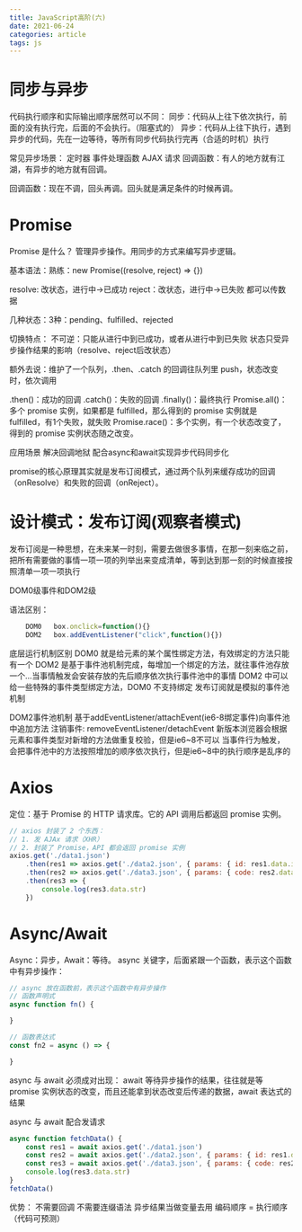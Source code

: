 ```yaml
---
title: JavaScript高阶(六)
date: 2021-06-24
categories: article
tags: js
---
```

# 同步与异步

代码执行顺序和实际输出顺序居然可以不同：
    同步：代码从上往下依次执行，前面的没有执行完，后面的不会执行。（阻塞式的）
    异步：代码从上往下执行，遇到异步的代码，先在一边等待，等所有同步代码执行完再（合适的时机）执行

常见异步场景：
    定时器
    事件处理函数
    AJAX 请求
    回调函数：有人的地方就有江湖，有异步的地方就有回调。

回调函数：现在不调，回头再调。回头就是满足条件的时候再调。

# Promise

Promise 是什么？
管理异步操作。用同步的方式来编写异步逻辑。

基本语法：熟练：new Promise((resolve, reject) => {})

resolve: 改状态，进行中->已成功
reject：改状态，进行中->已失败
都可以传数据

几种状态：3种：pending、fulfilled、rejected

切换特点：
    不可逆：只能从进行中到已成功，或者从进行中到已失败
    状态只受异步操作结果的影响（resolve、reject后改状态）

额外去说：维护了一个队列，.then、.catch 的回调往队列里 push，状态改变时，依次调用

.then()：成功的回调
.catch()：失败的回调
.finally()：最终执行
Promise.all()：多个 promise 实例，如果都是 fulfilled，那么得到的 promise 实例就是 fulfilled，有1个失败，就失败
Promise.race()：多个实例，有一个状态改变了，得到的 promise 实例状态随之改变。

应用场景
	解决回调地狱
	配合async和await实现异步代码同步化

promise的核心原理其实就是发布订阅模式，通过两个队列来缓存成功的回调（onResolve）和失败的回调（onReject）。

# 设计模式：发布订阅(观察者模式)

发布订阅是一种思想，在未来某一时刻，需要去做很多事情，在那一刻来临之前，把所有需要做的事情一项一项的列举出来变成清单，等到达到那一刻的时候直接按照清单一项一项执行

DOM0级事件和DOM2级

语法区别：
```javascript
    DOM0   box.onclick=function(){}
    DOM2   box.addEventListener("click",function(){})
```
底层运行机制区别
    DOM0 就是给元素的某个属性绑定方法，有效绑定的方法只能有一个
    DOM2 是基于事件池机制完成，每增加一个绑定的方法，就往事件池存放一个...当事情触发会安装存放的先后顺序依次执行事件池中的事情
    DOM2 中可以给一些特殊的事件类型绑定方法，DOM0 不支持绑定
发布订阅就是模拟的事件池机制

DOM2事件池机制
    基于addEventListener/attachEvent(ie6-8绑定事件)向事件池中追加方法
    注销事件: removeEventListener/detachEvent 
    新版本浏览器会根据元素和事件类型对新增的方法做重复校验，但是ie6~8不可以 
    当事件行为触发，会把事件池中的方法按照增加的顺序依次执行，但是ie6~8中的执行顺序是乱序的

# Axios

定位：基于 Promise 的 HTTP 请求库。它的 API 调用后都返回 promise 实例。

```javascript
// axios 封装了 2 个东西：
// 1. 发 AJAx 请求（XHR）
// 2. 封装了 Promise，API 都会返回 promise 实例
axios.get('./data1.json')
    .then(res1 => axios.get('./data2.json', { params: { id: res1.data.id }}))
    .then(res2 => axios.get('./data3.json', { params: { code: res2.data.code } }))
    .then(res3 => {
        console.log(res3.data.str)
    })
```
# Async/Await

Async：异步，Await：等待。
async 关键字，后面紧跟一个函数，表示这个函数中有异步操作：
```javascript
// async 放在函数前，表示这个函数中有异步操作
// 函数声明式
async function fn() {

}

// 函数表达式
const fn2 = async () => {

}
```
async 与 await 必须成对出现：
await 等待异步操作的结果，往往就是等 promise 实例状态的改变，而且还能拿到状态改变后传递的数据，await 表达式的结果

async 与 await 配合发请求

```javascript
async function fetchData() {
    const res1 = await axios.get('./data1.json')
    const res2 = await axios.get('./data2.json', { params: { id: res1.data.id } })
    const res3 = await axios.get('./data3.json', { params: { code: res2.data.code } })
    console.log(res3.data.str)
}
fetchData()
```
优势：
    不需要回调
    不需要连缀语法
    异步结果当做变量去用
    编码顺序 = 执行顺序（代码可预测）